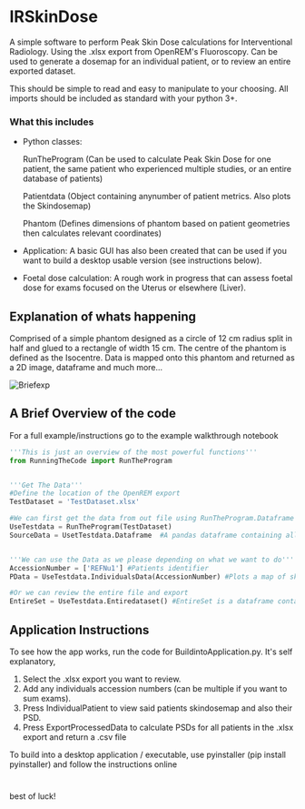 # IRSkinDose
A simple software to perform Peak Skin Dose calculations for Interventional Radiology. Using the .xlsx export from OpenREM's Fluoroscopy.
Can be used to generate a dosemap for an individual patient, or to review an entire exported dataset.

This should be simple to read and easy to manipulate to your choosing. All imports should be included as standard with your python 3+. 

### What this includes
- Python classes:
  
  RunTheProgram (Can be used to calculate Peak Skin Dose for one patient, the same patient who experienced multiple studies, or an entire database of patients)
  
  Patientdata (Object containing anynumber of patient metrics. Also plots the Skindosemap)
  
  Phantom (Defines dimensions of phantom based on patient geometries then calculates relevant coordinates)
- Application: A basic GUI has also been created that can be used if you want to build a desktop usable version (see instructions below).
- Foetal dose calculation: A rough work in progress that can assess foetal dose for exams focused on the Uterus or elsewhere (Liver).


## Explanation of whats happening
Comprised of a simple phantom designed as a circle of 12 cm radius split in half and glued to a rectangle of width 15 cm. 
The centre of the phantom is defined as the Isocentre. Data is mapped onto this phantom and returned as a 2D image, dataframe and much more...

![Briefexp](https://github.com/WilsoncwRCH/IRSkinDose/assets/144329591/e8827087-26f3-4cd6-a752-283e121b43af)


## A Brief Overview of the code
For a full example/instructions go to the example walkthrough notebook

```python
'''This is just an overview of the most powerful functions'''
from RunningTheCode import RunTheProgram


'''Get The Data'''
#Define the location of the OpenREM export
TestDataset = 'TestDataset.xlsx'

#We can first get the data from out file using RunTheProgram.Dataframe
UseTestdata = RunTheProgram(TestDataset)
SourceData = UsetTestdata.Dataframe  #A pandas dataframe containing all the relevant information from the .xlsx


'''We can use the Data as we please depending on what we want to do'''
AccessionNumber = ['REFNu1'] #Patients identifier
PData = UseTestdata.IndividualsData(AccessionNumber) #Plots a map of skin dose and returns object Pdata, which contains loads of information about the patient.

#Or we can review the entire file and export 
EntireSet = UseTestdata.Entiredataset() #EntireSet is a dataframe containing PSD estimates for every different accession in the .xlsx file
```

## Application Instructions
To see how the app works, run the code for BuildintoApplication.py.
It's self explanatory, 
1. Select the .xlsx export you want to review.
2. Add any individuals accession numbers (can be multiple if you want to sum exams).
3. Press IndividualPatient to view said patients skindosemap and also their PSD.
4. Press ExportProcessedData to calculate PSDs for all patients in the .xlsx export and return a .csv file
 
To build into a desktop application / executable, use pyinstaller (pip install pyinstaller) and follow the instructions online

#
best of luck!




  
